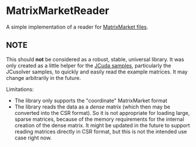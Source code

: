 # MatrixMarketReader

A simple implementation of a reader for 
[MatrixMarket files](http://math.nist.gov/MatrixMarket/formats.html#MMformat).

## NOTE

This should **not**  be considered as a robust, stable, universal library.
It was only created as a little helper for the 
[JCuda samples](https://github.com/jcuda/jcuda-samples), particularly
the JCusolver samples, to quickly and easily read the example matrices.
It may change arbitrarily in the future.

Limitations:

* The library only supports the "coordinate" MatrixMarket format
* The library reads the data as a *dense* matrix (which then may be converted 
into the CSR format). So it is not appropriate for loading large, sparse 
matrices, because of the memory requirements for the internal creation of 
the dense matrix. It might be updated in the future to support reading matrices 
directly in CSR format, but this is not the intended use case right now.



